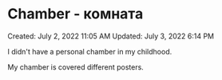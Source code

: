 # Chamber - комната

Created: July 2, 2022 11:05 AM
Updated: July 3, 2022 6:14 PM

I didn't have a personal chamber in my childhood.

My chamber is covered different posters.